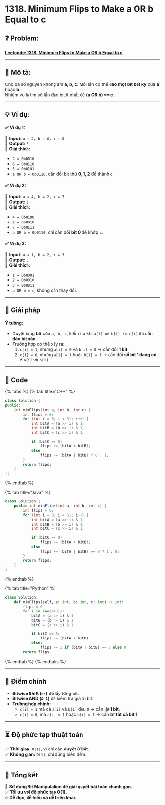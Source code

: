 # 1318. Minimum Flips to Make a OR b Equal to c

## **❓ Problem:**&#x20;

[**Leetcode: 1318. Minimum Flips to Make a OR b Equal to c**](https://leetcode.com/problems/minimum-flips-to-make-a-or-b-equal-to-c)

***

## **📝 Mô tả:**

Cho ba số nguyên không âm **a, b, c**. Mỗi lần có thể **đảo một bit bất kỳ** của **a** hoặc **b**.\
Nhiệm vụ là tìm số lần đảo bit ít nhất để **(a OR b) == c**.

***

## **💡 Ví dụ:**

#### **✅ Ví dụ 1:**

🔹 **Input:** `a = 2, b = 6, c = 5`\
🔹 **Output:** `3`\
🔹 **Giải thích:**

* `2 = 0b0010`
* `6 = 0b0110`
* `5 = 0b0101`
* `a OR b = 0b0110`, cần đổi bit thứ **0, 1, 2** để thành `c`.

#### **✅ Ví dụ 2:**

🔹 **Input:** `a = 4, b = 2, c = 7`\
🔹 **Output:** `1`\
🔹 **Giải thích:**

* `4 = 0b0100`
* `2 = 0b0010`
* `7 = 0b0111`
* `a OR b = 0b0110`, chỉ cần đổi **bit 0** để khớp `c`.

#### **✅ Ví dụ 3:**

🔹 **Input:** `a = 1, b = 2, c = 3`\
🔹 **Output:** `0`\
🔹 **Giải thích:**

* `1 = 0b0001`
* `2 = 0b0010`
* `3 = 0b0011`
* `a OR b = c`, không cần thay đổi.

***

## **🚀 Giải pháp**

#### **Ý tưởng:**

* Duyệt từng **bit** của `a, b, c`, kiểm tra khi `a[i] OR b[i] != c[i]` thì cần **đảo bit nào**.
* Trường hợp có thể xảy ra:
  1. `c[i] = 1`, nhưng `a[i] = 0` và `b[i] = 0` → cần đổi **1 bit**.
  2. `c[i] = 0`, nhưng `a[i] = 1` hoặc `b[i] = 1` → cần đổi **số bit 1 đang có** ở `a[i]` và `b[i]`.

***

## **📜 Code**

{% tabs %}
{% tab title="C++" %}
```cpp
class Solution {
public:
    int minFlips(int a, int b, int c) {
        int flips = 0;
        for (int i = 0; i < 31; i++) {
            int bitA = (a >> i) & 1;
            int bitB = (b >> i) & 1;
            int bitC = (c >> i) & 1;

            if (bitC == 0) 
                flips += (bitA + bitB);
            else 
                flips += (bitA | bitB) ? 0 : 1;
        }
        return flips;
    }
};
```
{% endtab %}

{% tab title="Java" %}
```java
class Solution {
    public int minFlips(int a, int b, int c) {
        int flips = 0;
        for (int i = 0; i < 31; i++) {
            int bitA = (a >> i) & 1;
            int bitB = (b >> i) & 1;
            int bitC = (c >> i) & 1;

            if (bitC == 0)
                flips += (bitA + bitB);
            else
                flips += (bitA | bitB) == 0 ? 1 : 0;
        }
        return flips;
    }
}
```
{% endtab %}

{% tab title="Python" %}
```python
class Solution:
    def minFlips(self, a: int, b: int, c: int) -> int:
        flips = 0
        for i in range(31):
            bitA = (a >> i) & 1
            bitB = (b >> i) & 1
            bitC = (c >> i) & 1

            if bitC == 0:
                flips += (bitA + bitB)
            else:
                flips += 1 if (bitA | bitB) == 0 else 0
        return flips
```
{% endtab %}
{% endtabs %}

***

## **🎯 Điểm chính**

* **Bitwise Shift (`>>`)** để lấy từng bit.
* **Bitwise AND (`& 1`)** để kiểm tra giá trị bit.
* **Trường hợp chính:**
  * `c[i] = 1` mà cả `a[i]` và `b[i]` đều `0` → cần lật **1 bit**.
  * `c[i] = 0`, mà `a[i] = 1` hoặc `b[i] = 1` → cần lật **tất cả bit 1**.

***

## **⏳ Độ phức tạp thuật toán**

✅ **Thời gian:** `O(1)`, vì chỉ cần **duyệt 31 bit**.\
✅ **Không gian:** `O(1)`, chỉ dùng biến đếm.

***

## **📌 Tổng kết**

🚀 **Sử dụng Bit Manipulation để giải quyết bài toán nhanh gọn.**\
✅ **Tối ưu với độ phức tạp O(1).**\
🔥 **Dễ đọc, dễ hiểu và dễ triển khai.**
